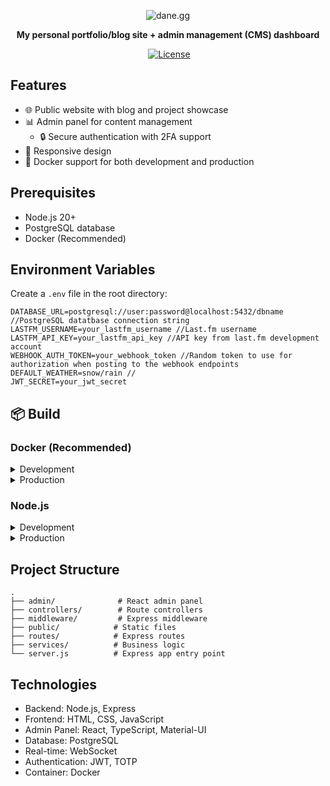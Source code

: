 <p align="center">
<img src="https://i.imgur.com/pRf4zZU.png" alt="dane.gg" />
</p>

<p align="center">
  <b>My personal portfolio/blog site + admin management (CMS) dashboard</b>
</p>

<p align="center">
<a href="https://dane.gg"><img src="https://img.shields.io/website-up-down-green-red/http/dane.gg.svg" alt="" /></a>
<a href="https://github.com/danexrc/dane.gg/blob/master/LICENSE"><img src="https://img.shields.io/github/license/danexrc/dane.gg.svg" alt="License" /></a>
</p>

## Features

- 🌐 Public website with blog and project showcase
- 📊 Admin panel for content management
  - 🔒 Secure authentication with 2FA support
- 📱 Responsive design
- 🐳 Docker support for both development and production

## Prerequisites

- Node.js 20+
- PostgreSQL database
- Docker (Recommended)

## Environment Variables

Create a ``.env`` file in the root directory:

```env
DATABASE_URL=postgresql://user:password@localhost:5432/dbname //PostgreSQL datatbase connection string
LASTFM_USERNAME=your_lastfm_username //Last.fm username
LASTFM_API_KEY=your_lastfm_api_key //API key from last.fm development account
WEBHOOK_AUTH_TOKEN=your_webhook_token //Random token to use for authorization when posting to the webhook endpoints
DEFAULT_WEATHER=snow/rain //
JWT_SECRET=your_jwt_secret
```
## 📦 Build
### Docker (Recommended)
<details>
<summary>Development</summary>

1. Build the development image
```sh
docker compose build
```

2. Run the image in Docker
This will automatically create a PostgreSQL Docker image with the required schema
```sh
docker compose up
```

3. Create the initial admin user in the users database:
```sh
docker compose exec web node createInitialUser.js <username> <password>
```

This will start:
- Backend server on port 3000
- Admin dev server on port 3001

</details>

<details>
  <summary>Production</summary>

  1. Build the production image
```sh
docker compose -f docker-compose.prod.yml build
```

2. Run the production Docker image
```sh
docker compose -f docker-compose.prod.yml up -d
```

3. Create the initial admin user:
```sh
docker compose -f docker-compose.prod.yml exec web node createInitialUser.js <username> <password>
```
</details>

### Node.js

<details>
  <summary>Development</summary>

  1. Install dependencies:
```sh
npm install
cd admin && npm install
```

2. Create initial admin user:
```sh
node createInitialUser.js <username> <password>
```

3. Start development servers:
```
npm run dev
```

This will start:
- Backend server on port 3000
- Admin dev server on port 3001

</details>

<details>
  <summary>Production</summary>

  1. Install dependencies and build admin panel:
```
npm install
cd admin && npm install && npm run build
cd ..
```

2. Create initial admin user:
```
node createInitialUser.js <username> <password>
```

3. Start production server:
```
npm start
```

</details>

## Project Structure

```
.
├── admin/              # React admin panel
├── controllers/        # Route controllers
├── middleware/         # Express middleware
├── public/            # Static files
├── routes/            # Express routes
├── services/          # Business logic
└── server.js          # Express app entry point
```

## Technologies

- Backend: Node.js, Express
- Frontend: HTML, CSS, JavaScript
- Admin Panel: React, TypeScript, Material-UI
- Database: PostgreSQL
- Real-time: WebSocket
- Authentication: JWT, TOTP
- Container: Docker
